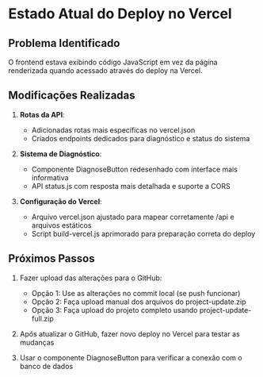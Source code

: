 # Estado Atual do Deploy no Vercel

## Problema Identificado
O frontend estava exibindo código JavaScript em vez da página renderizada quando acessado através do deploy na Vercel.

## Modificações Realizadas

1. **Rotas da API**:
   - Adicionadas rotas mais específicas no vercel.json
   - Criados endpoints dedicados para diagnóstico e status do sistema

2. **Sistema de Diagnóstico**:
   - Componente DiagnoseButton redesenhado com interface mais informativa
   - API status.js com resposta mais detalhada e suporte a CORS

3. **Configuração do Vercel**:
   - Arquivo vercel.json ajustado para mapear corretamente /api e arquivos estáticos
   - Script build-vercel.js aprimorado para preparação correta do deploy

## Próximos Passos

1. Fazer upload das alterações para o GitHub:
   - Opção 1: Use as alterações no commit local (se push funcionar)
   - Opção 2: Faça upload manual dos arquivos do project-update.zip
   - Opção 3: Faça upload do projeto completo usando project-update-full.zip

2. Após atualizar o GitHub, fazer novo deploy no Vercel para testar as mudanças

3. Usar o componente DiagnoseButton para verificar a conexão com o banco de dados
